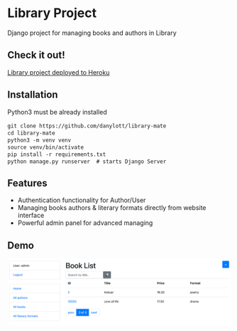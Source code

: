 # Library Project

Django project for managing books and authors in Library

## Check it out!

[Library project deployed to Heroku](PASTE_LINK_HERE)

## Installation

Python3 must be already installed

```shell
git clone https://github.com/danylott/library-mate
cd library-mate
python3 -m venv venv
source venv/bin/activate
pip install -r requirements.txt
python manage.py runserver  # starts Django Server
```

## Features

* Authentication functionality for Author/User
* Managing books authors & literary formats directly from website interface
* Powerful admin panel for advanced managing

## Demo

![Website Interface](demo.png)